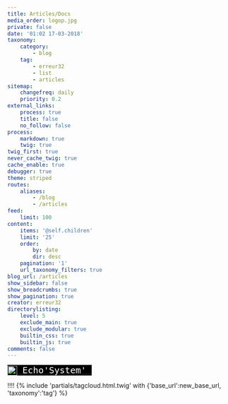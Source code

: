 ```yaml
---
title: Articles/Docs
media_order: logop.jpg
private: false
date: '01:02 17-03-2018'
taxonomy:
    category:
        - blog
    tag:
        - erreur32
        - list
        - articles
sitemap:
    changefreq: daily
    priority: 0.2
external_links:
    process: true
    title: false
    no_follow: false
process:
    markdown: true
    twig: true
twig_first: true
never_cache_twig: true
cache_enable: true
debugger: true
theme: striped
routes:
    aliases:
        - /blog
        - /articles
feed:
    limit: 100
content:
    items: '@self.children'
    limit: '25'
    order:
        by: date
        dir: desc
    pagination: '1'
    url_taxonomy_filters: true
blog_url: /articles
show_sidebar: false
show_breadcrumbs: true
show_pagination: true
creator: erreur32
directorylisting:
    level: 5
    exclude_main: true
    exclude_modular: true
    builtin_css: true
    builtin_js: true
comments: false
---
```


<span style="font-family: andale\ mono, monospace; font-size: 15pt;"><a href="../../rss/echosystem-actu"><span style="color: #00ff00; background-color: #000000;"><sub><img src="../../_img/colored_RSS.png" width="22" height="22" /></sub></span><span style="background-color: #000000; color: #ffffff;"> Echo'System' </span></a>&nbsp;&nbsp;</span> 
<!--
<h4>Random Article</h4>
 <a class="button" href="{{ base_url }}/random"><i class="fa fa-retweet"></i> I'm Feeling Lucky!</a>
  <h4>Search !</h4>
{% include 'partials/simplesearch_searchbox.html.twig' %}

{{ directorylisting }}
-->
!!!! {% include 'partials/tagcloud.html.twig' with {'base_url':new_base_url, 'taxonomy':'tag'} %}